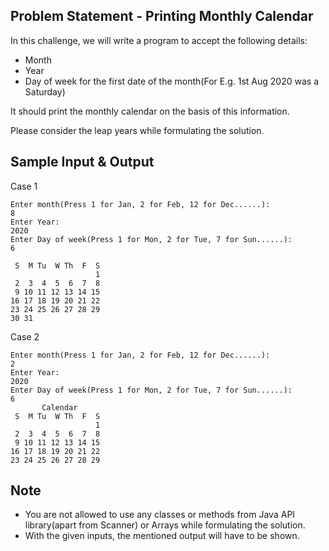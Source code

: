 ## Problem Statement - Printing Monthly Calendar

In this challenge, we will write a program to accept the following details:
- Month
- Year
- Day of week for the first date of the month(For E.g. 1st Aug 2020 was a Saturday)

It should print the monthly calendar on the basis of this information.

Please consider the leap years while formulating the solution.

## Sample Input & Output 

Case 1
```
Enter month(Press 1 for Jan, 2 for Feb, 12 for Dec......):
8
Enter Year:
2020
Enter Day of week(Press 1 for Mon, 2 for Tue, 7 for Sun......):
6

 S  M Tu  W Th  F  S
                   1 
 2  3  4  5  6  7  8 
 9 10 11 12 13 14 15 
16 17 18 19 20 21 22 
23 24 25 26 27 28 29 
30 31 
```
Case 2
```
Enter month(Press 1 for Jan, 2 for Feb, 12 for Dec......):
2
Enter Year:
2020
Enter Day of week(Press 1 for Mon, 2 for Tue, 7 for Sun......):
6
       Calendar     
 S  M Tu  W Th  F  S
                   1 
 2  3  4  5  6  7  8 
 9 10 11 12 13 14 15 
16 17 18 19 20 21 22 
23 24 25 26 27 28 29 
```


## Note

- You are not allowed to use any classes or methods from Java API library(apart from Scanner) or Arrays while formulating the solution.
- With the given inputs, the mentioned output will have to be shown.
